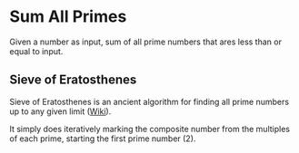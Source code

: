 # Sum All Primes

Given a number as input, sum of all prime numbers that ares less than or equal
to input.

## Sieve of Eratosthenes

Sieve of Eratosthenes is an ancient algorithm for finding all prime numbers up to
any given limit ([Wiki](https://en.wikipedia.org/wiki/Sieve_of_Eratosthenes)).

It simply does iteratively marking the composite number from the multiples of each
prime, starting the first prime number (2).
